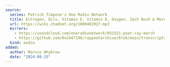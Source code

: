 ```yaml
---
source:
  series: Patrick Timpone's One Radio Network
  title: Estrogen, Oils, Vitamin E, Vitamin D, Oxygen, Zach Bush & More
  url: https://wiki.chadnet.org/1009402927.mp3
  mirrors:
    - https://soundcloud.com/oneradionetwork/031521-peat-ray-march
    - https://github.com/0x2447196/raypeatarchive/blob/main/transcripts/03.15.21%20Peat%20Ray%20March%20%5B1009402927%5D.vtt
  kind: audio
added:
  author: Marcus Whybrow
  date: "2024-08-15"
---
```

